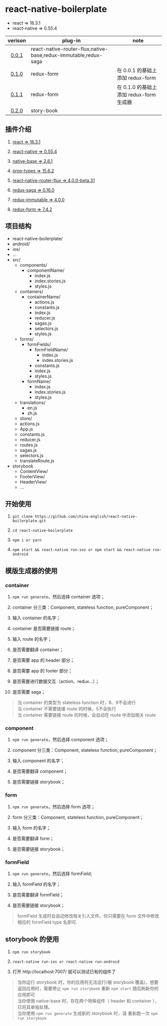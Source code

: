 react-native-boilerplate
=======

* react => 16.3.1
* react-native => 0.55.4

|verison|plug-in|note|
|:---:|---|---|
|[0.0.1](https://github.com/china-english/react-native-boilerplate/releases/tag/0.0.1)|react-native-router-flux,native-base,redux-immutable,redux-saga| |
|[0.1.0](https://github.com/china-english/react-native-boilerplate/releases/tag/0.1.0)|redux-form| 在 0.0.1 的基础上添加 redux-form|
|[0.1.1](https://github.com/china-english/react-native-boilerplate/releases/tag/0.1.1)|redux-form| 在 0.1.0 的基础上添加 redux-form 生成器|
|[0.2.0](https://github.com/china-english/react-native-boilerplate/releases/tag/0.2.0)|story-book| |


插件介绍
--------

1. [react => 16.3.1](https://5b05c94e0733d530fd1fafe0--reactjs.netlify.com/docs/hello-world.html)

2. [react-native => 0.55.4](https://facebook.github.io/react-native/docs/0.55/getting-started.html)

3. [native-base => 2.6.1](https://docs.nativebase.io/Components.html#Components)

4. [prop-types => 15.6.2](https://github.com/facebook/prop-types)

5. [react-native-router-flux => 4.0.0-beta.31](https://github.com/aksonov/react-native-router-flux)

6. [redux-saga => 0.16.0](https://redux-saga.js.org/)

7. [redux-immutable => 4.0.0](https://github.com/gajus/redux-immutable)

8. [redux-form => 7.4.2](https://redux-form.com/7.4.2/examples/)

项目结构
--------
 * react-native-boilerplate/
  * android/
  * ios/
  * ...
  * src/
    * components/
      * componentName/
        * index.js
        * index.stories.js
        * styles.js
    * containers/
      * containerName/
        * actions.js
        * constants.js
        * index.js
        * reducer.js
        * sagas.js
        * selectors.js
        * styles.js
    * forms/
      * formFields/
        * formFieldName/
          * index.js
          * index.stories.js
        * constants.js
        * index.js
        * styles.js
      * formName/
        * index.js
        * index.stories.js
        * styles.js
    * translations/
      * en.js
      * zh.js
    * store/
    * actions.js
    * App.js
    * constants.js
    * reducer.js
    * routes.js
    * sagas.js
    * selectors.js
    * translateRoute.js
  * storybook
    * ContentView/
    * FooterView/
    * HeaderView/
    * ...


开始使用
-------

1. ```git clone https://github.com/china-english/react-native-boilerplate.git```

2. ```cd react-native-boilerplate```

3. ```npm i or yarn```

4. ```npm start && react-native run-ios or npm start && react-native run-android```

模版生成器的使用
---------
### container

  1. ```npm run generate```，然后选择 container 选项；

  2. container 分三类：Component, stateless function, pureComponent；

  3. 输入 container 的名字；

  4. container 是否需要链接 route；

  5. 输入 route 的名字；

  6. 是否需要翻译 container；

  7. 是否需要 app 的 header 部分；

  8. 是否需要 app 的 footer 部分；

  9. 是否需要进行数据交互（action、redux...）；

  10. 是否需要 saga；

  > 当 container 的类型为 stateless function 时，8、9不会进行  
  > 当 container 不需要链接 route 的时候，5不会执行  
  > 当 container 需要链接 route 的时候，会自动在 route 中添加相关 route

### component

  1. ```npm run generate```，然后选择 component 选项；

  2. component 分三类：Component, stateless function, pureComponent；

  3. 输入 component 的名字；

  4. 是否需要翻译 component；

  5. 是否需要链接 storybook；


### form

  1. ```npm run generate```，然后选择 form 选项；

  2. form 分三类：Component, stateless function, pureComponent；

  3. 输入 form 的名字；

  4. 是否需要翻译 form；

  5. 是否需要链接 storybook；


### formField

  1. ```npm run generate```，然后选择 formField;

  2. 输入 formField 的名字；

  3. 是否需要翻译 formField；

  4. 是否需要链接 storybook；

  > formField 生成时会自动修改相关引入文件，你只需要在 form 文件中修改相应的 formField type 名即可.


storybook 的使用
-------

1. ```npm run storybook```

2. ```react-native run-ios or react-native run-android```

3. 打开 http://localhost:7007/ 就可以测试已有的组件了

> 当你运行 storybook 时，你的应用将无法运行(被 storybook 覆盖)，想要返回应用时，需要停止 ```npm run storybook``` 重新 ```npm start``` 随后刷新你的应用即可  
> 当你使用 native-base 时，存在两个特殊组件（ header 和 container ），已将其单独处理。  
> 当你使用 ```npm run generate``` 生成新的 storybook 时，请 重新跑一次 ```npm run storybook```
